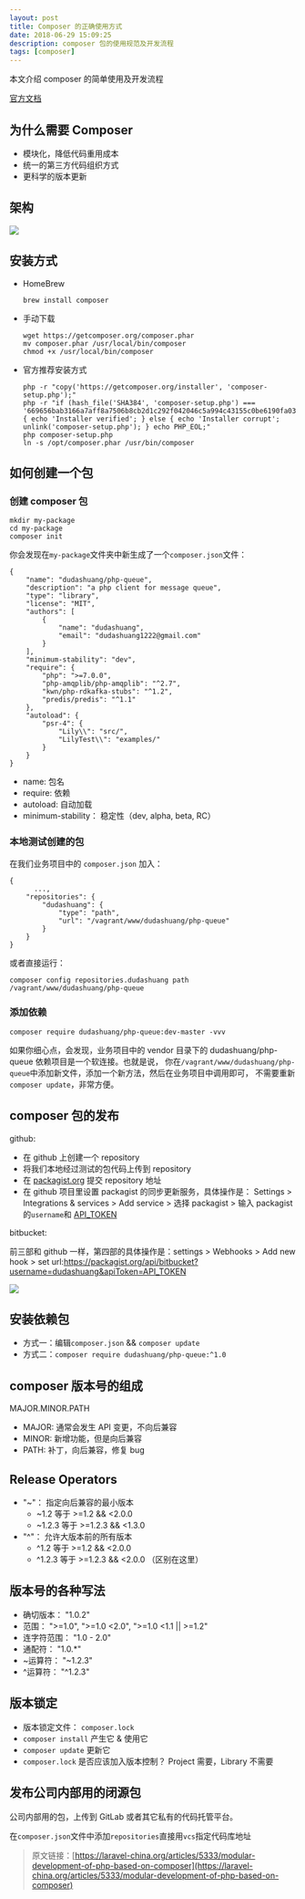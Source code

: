 ```yaml
---
layout: post
title: Composer 的正确使用方式
date: 2018-06-29 15:09:25
description: composer 包的使用规范及开发流程
tags: [composer]
---
```


本文介绍 composer 的简单使用及开发流程

[官方文档](https://getcomposer.org/)

## 为什么需要 Composer

- 模块化，降低代码重用成本
- 统一的第三方代码组织方式
- 更科学的版本更新

## 架构

![]({{site.baseurl}}/assets/img/composer.png)

## 安装方式

- HomeBrew

    ```shell
    brew install composer
    ```
    
- 手动下载

    ```shell
    wget https://getcomposer.org/composer.phar
    mv composer.phar /usr/local/bin/composer
    chmod +x /usr/local/bin/composer
    ```
    
- 官方推荐安装方式

    ```shell
    php -r "copy('https://getcomposer.org/installer', 'composer-setup.php');"
    php -r "if (hash_file('SHA384', 'composer-setup.php') === '669656bab3166a7aff8a7506b8cb2d1c292f042046c5a994c43155c0be6190fa0355160742ab2e1c88d40d5be660b410') { echo 'Installer verified'; } else { echo 'Installer corrupt'; unlink('composer-setup.php'); } echo PHP_EOL;"
    php composer-setup.php
    ln -s /opt/composer.phar /usr/bin/composer
    ```
    
## 如何创建一个包

### 创建 composer 包

```shell
mkdir my-package
cd my-package
composer init
```

你会发现在`my-package`文件夹中新生成了一个`composer.json`文件：

```shell
{
    "name": "dudashuang/php-queue",
    "description": "a php client for message queue",
    "type": "library",
    "license": "MIT",
    "authors": [
        {
            "name": "dudashuang",
            "email": "dudashuang1222@gmail.com"
        }
    ],
    "minimum-stability": "dev",
    "require": {
        "php": ">=7.0.0",
        "php-amqplib/php-amqplib": "^2.7",
        "kwn/php-rdkafka-stubs": "^1.2",
        "predis/predis": "^1.1"
    },
    "autoload": {
        "psr-4": {
            "Lily\\": "src/",
            "LilyTest\\": "examples/"
        }
    }
}
```

- name: 包名
- require: 依赖
- autoload: 自动加载
- minimum-stability： 稳定性（dev, alpha, beta, RC）

### 本地测试创建的包

在我们业务项目中的 `composer.json` 加入：

```shell
{
      ...,
    "repositories": {
        "dudashuang": {
            "type": "path",
            "url": "/vagrant/www/dudashuang/php-queue"
        }
    }
}
```

或者直接运行：

```shell
composer config repositories.dudashuang path /vagrant/www/dudashuang/php-queue
```

### 添加依赖

```shell
composer require dudashuang/php-queue:dev-master -vvv
```

如果你细心点，会发现，业务项目中的 vendor 目录下的 dudashuang/php-queue 依赖项目是一个软连接。也就是说，
你在`/vagrant/www/dudashuang/php-queue`中添加新文件，添加一个新方法，然后在业务项目中调用即可，
不需要重新`composer update`，非常方便。


## composer 包的发布

github:

- 在 github 上创建一个 repository
- 将我们本地经过测试的包代码上传到 repository
- 在 [packagist.org](https://packagist.org/packages/submit) 提交 repository 地址
- 在 github 项目里设置 packagist 的同步更新服务，具体操作是： Settings > Integrations & services > Add service >
选择 packagist > 输入 packagist 的`username`和 [API_TOKEN](https://packagist.org/profile/)

bitbucket:

前三部和 github 一样，第四部的具体操作是：settings > Webhooks > Add new hook > set url:https://packagist.org/api/bitbucket?username=dudashuang&apiToken=API_TOKEN

![]({{site.baseurl}}/assets/img/packagist.jpeg)

## 安装依赖包

- 方式一：编辑`composer.json` && `composer update`
- 方式二：`composer require dudashuang/php-queue:^1.0`

## composer 版本号的组成

MAJOR.MINOR.PATH

- MAJOR: 通常会发生 API 变更，不向后兼容
- MINOR: 新增功能，但是向后兼容
- PATH: 补丁，向后兼容，修复 bug

## Release Operators

- "~"： 指定向后兼容的最小版本
  - ~1.2 等于 >=1.2 && <2.0.0
  - ~1.2.3 等于 >=1.2.3 && <1.3.0
- "^"： 允许大版本前的所有版本
  - ^1.2 等于 >=1.2 && <2.0.0
  - ^1.2.3 等于 >=1.2.3 && <2.0.0 （区别在这里）
  
## 版本号的各种写法

- 确切版本： "1.0.2"
- 范围： ">=1.0", ">=1.0 <2.0", ">=1.0 <1.1 || >=1.2"
- 连字符范围： "1.0 - 2.0"
- 通配符： "1.0.*"
- ~运算符： "~1.2.3"
- ^运算符： "^1.2.3"

## 版本锁定

- 版本锁定文件： `composer.lock`
- `composer install` 产生它 & 使用它
- `composer update` 更新它
- `composer.lock` 是否应该加入版本控制？ Project 需要，Library 不需要

## 发布公司内部用的闭源包

公司内部用的包，上传到 GitLab 或者其它私有的代码托管平台。

在`composer.json`文件中添加`repositories`直接用`vcs`指定代码库地址


> 原文链接：[https://laravel-china.org/articles/5333/modular-development-of-php-based-on-composer](https://laravel-china.org/articles/5333/modular-development-of-php-based-on-composer)







